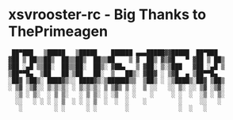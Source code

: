 # xsvrooster-rc - Big Thanks to ThePrimeagen

     ██▀███   ▒█████   ▒█████    ██████ ▄▄▄█████▓▓█████  ██▀███  
    ▓██ ▒ ██▒▒██▒  ██▒▒██▒  ██▒▒██    ▒ ▓  ██▒ ▓▒▓█   ▀ ▓██ ▒ ██▒
    ▓██ ░▄█ ▒▒██░  ██▒▒██░  ██▒░ ▓██▄   ▒ ▓██░ ▒░▒███   ▓██ ░▄█ ▒
    ▒██▀▀█▄  ▒██   ██░▒██   ██░  ▒   ██▒░ ▓██▓ ░ ▒▓█  ▄ ▒██▀▀█▄  
    ░██▓ ▒██▒░ ████▓▒░░ ████▓▒░▒██████▒▒  ▒██▒ ░ ░▒████▒░██▓ ▒██▒
    ░ ▒▓ ░▒▓░░ ▒░▒░▒░ ░ ▒░▒░▒░ ▒ ▒▓▒ ▒ ░  ▒ ░░   ░░ ▒░ ░░ ▒▓ ░▒▓░
      ░▒ ░ ▒░  ░ ▒ ▒░   ░ ▒ ▒░ ░ ░▒  ░ ░    ░     ░ ░  ░  ░▒ ░ ▒░
      ░░   ░ ░ ░ ░ ▒  ░ ░ ░ ▒  ░  ░  ░    ░         ░     ░░   ░ 
       ░         ░ ░      ░ ░        ░              ░  ░   ░     
                                                                   
